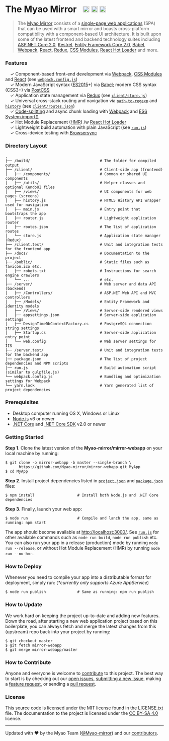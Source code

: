 # The Myao Mirror &nbsp; <a href="https://github.com/Myao-mirror/mirror-webapp/stargazers"><img src="https://img.shields.io/github/stars/Myao-mirror/mirror-webapp.svg?style=flat-square" alt="" height="20"></a> <a href="https://github.com/Myao-mirror/mirror-webapp/issues"><img src="https://img.shields.io/github/issues/Myao-mirror/mirror-webapp.svg?style=flat-square" alt="" height="20"></a> <a href="https://github.com/Myao-mirror/mirror-webapp/blob/master/LICENSE.txt"><img src="https://img.shields.io/github/license/Myao-mirror/mirror-webapp.svg?style=flat-square" alt="" height="20"></a>

> The [Myao Mirror](https://github.com/Myao-mirror/mirror-webapp) consists of a  [single-page web applications](https://en.wikipedia.org/wiki/Single-page_application)
> (SPA) that can be used with a smart mirror and boasts cross-platform compatibility with a component-based UI architecture. It is built upon some of the latest frontend and backend technology suites including [ASP.NET Core 2.0](https://dot.net/core), [Kestrel](https://github.com/aspnet/KestrelHttpServer),
> [Entity Framework Core 2.0](https://ef.readthedocs.io/en/latest/), [Babel](http://babeljs.io/), [Webpack](https://webpack.github.io/),
> [React](https://facebook.github.io/react), [Redux](http://redux.js.org/), [CSS Modules](https://github.com/css-modules/css-modules),
> [React Hot Loader](http://gaearon.github.io/react-hot-loader/) and more.

### Features
&nbsp; &nbsp; ✓ Component-based front-end development via [Webpack](https://webpack.github.io/), [CSS Modules](https://github.com/css-modules/css-modules) and [React](https://facebook.github.io/react) (see [`webpack.config.js`](webpack.config.js))<br>
&nbsp; &nbsp; ✓ Modern JavaScript syntax ([ES2015](http://babeljs.io/docs/learn-es2015/)+) via [Babel](http://babeljs.io/); modern CSS syntax (CSS3+) via [PostCSS](https://github.com/postcss/postcss)<br>
&nbsp; &nbsp; ✓ Application state management via [Redux](http://redux.js.org/) (see [`client/store.js`](client/store.js))<br>
&nbsp; &nbsp; ✓ Universal cross-stack routing and navigation via [`path-to-regexp`](https://github.com/pillarjs/path-to-regexp) and [`history`](https://github.com/ReactJSTraining/history) (see [`client/routes.json`](client/routes.json))<br>
&nbsp; &nbsp; ✓ [Code-splitting](https://github.com/webpack/docs/wiki/code-splitting) and async chunk loading with [Webpack](https://webpack.github.io/) and [ES6 System.import()](http://www.2ality.com/2014/09/es6-modules-final.html)<br>
&nbsp; &nbsp; ✓ Hot Module Replacement ([HMR](https://webpack.github.io/docs/hot-module-replacement.html)) /w [React Hot Loader](http://gaearon.github.io/react-hot-loader/)<br>
&nbsp; &nbsp; ✓ Lightweight build automation with plain JavaScript (see [`run.js`](run.js))<br>
&nbsp; &nbsp; ✓ Cross-device testing with [Browsersync](https://browsersync.io/)<br>

### Directory Layout

```shell
.
├── /build/                               # The folder for compiled output
├── /client/                              # Client-side app (frontend)
│   ├── /components/                      # Common or shared UI components
│   ├── /utils/                           # Helper classes and optional KendoUI files
│   ├── /views/                           # UI components for web pages (screens)
│   ├── history.js                        # HTML5 History API wrapper used for navigation
│   ├── main.js                           # Entry point that bootstraps the app
│   ├── router.js                         # Lightweight application router
│   ├── routes.json                       # The list of application routes
│   └── store.js                          # Application state manager (Redux)
├── /client.test/                         # Unit and integration tests for the frontend app
├── /docs/                                # Documentation to the project
├── /public/                              # Static files such as favicon.ico etc.
│   ├── robots.txt                        # Instructions for search engine crawlers
│   └── ...                               # etc.
├── /server/                              # Web server and data API (backend)
│   ├── /Controllers/                     # ASP.NET Web API and MVC controllers
│   ├── /Models/                          # Entity Framework and Identity models
│   ├── /Views/                           # Server-side rendered views
│   ├── appsettings.json                  # Server-side application settings
│   ├── DesignTimeDbContextFactory.cs     # PostgreSQL connection string settings
│   ├── Startup.cs                        # Server-side application entry point
│   └── web.config                        # Web server settings for IIS
├── /server.test/                         # Unit and integration tests for the backend app
│── package.json                          # The list of project dependencies and NPM scripts
│── run.js                                # Build automation script (similar to gulpfile.js)
└── webpack.config.js                     # Bundling and optimization settings for Webpack
└── yarn.lock                             # Yarn generated list of project dependencies
```


### Prerequisites

* Desktop computer running OS X, Windows or Linux
* [Node.js](https://nodejs.org) v6 or newer
* [.NET Core](https://www.microsoft.com/net/core) and [.NET Core SDK](https://www.microsoft.com/net/core) v2.0 or newer


### Getting Started

**Step 1**. Clone the latest version of the **Myao-mirror/mirror-webapp** on your local machine by running:

```shell
$ git clone -o mirror-webapp -b master --single-branch \
      https://github.com/Myao-mirror/mirror-webapp.git MyApp
$ cd MyApp
```

**Step 2**. Install project dependencies listed in [`project.json`](server/project.json) and
[`package.json`](package.json) files: 

```shell
$ npm install                   # Install both Node.js and .NET Core dependencies
```

**Step 3**. Finally, launch your web app:

```shell
$ node run                      # Compile and lanch the app, same as running: npm start
```

The app should become available at [http://localhost:3000/](http://localhost:3000/).
See [`run.js`](run.js) for other available commands such as `node run build`, `node run publish` etc.
You can also run your app in a release (production) mode by running `node run --release`, or without
Hot Module Replacement (HMR) by running `node run --no-hmr`.

### How to Deploy

Whenever you need to compile your
app into a distributable format for deployment, simply run: (_*currently only supports Azure AppService_)

```shell
$ node run publish              # Same as running: npm run publish
```

### How to Update

We work hard on keeping the project up-to-date and adding new features. Down the road, after
starting a new web application project based on this boilerplate, you can always fetch and merge
the latest changes from this (upstream) repo back into your project by running:

```shell
$ git checkout master
$ git fetch mirror-webapp
$ git merge mirror-webapp/master 
```

### How to Contribute
Anyone and everyone is welcome to [contribute](CONTRIBUTING.md) to this project. The best way to
start is by checking out our [open issues](https://github.com/Myao-mirror/mirror-webapp/issues),
[submitting a new issue](https://github.com/Myao-mirror/mirror-webapp/issues/new?labels=bug), making a [feature request](https://github.com/Myao-mirror/mirror-webapp/issues/new?labels=enhancement), or sending a [pull
request](CONTRIBUTING.md#pull-requests).

### License
This source code is licensed under the MIT license found in the [LICENSE.txt](https://github.com/Myao-mirror/mirror-webapp/blob/master/LICENSE.txt)
file. The documentation to the project is licensed under the [CC BY-SA 4.0](http://creativecommons.org/licenses/by-sa/4.0/)
license.

---
Updated with ♥ by the Myao Team ([@Myao-mirror](https://github.com/Myao-mirror)) and our [contributors](https://github.com/Myao-mirror/mirror-webapp/graphs/contributors).